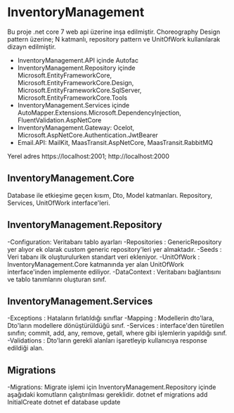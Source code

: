 # InventoryManagement

Bu proje .net core 7 web api üzerine inşa edilmiştir. 
  Choreography Design pattern üzerine; N katmanlı, repository pattern ve UnitOfWork kullanılarak dizayn edilmiştir.

- InventoryManagement.API içinde Autofac
- InventoryManagement.Repository içinde Microsoft.EntityFrameworkCore, Microsoft.EntityFrameworkCore.Design, Microsoft.EntityFrameworkCore.SqlServer, Microsoft.EntityFrameworkCore.Tools
- InventoryManagement.Services içinde AutoMapper.Extensions.Microsoft.DependencyInjection, FluentValidation.AspNetCore
- InventoryManagement.Gateway: Ocelot, Microsoft.AspNetCore.Authentication.JwtBearer
- Email.API: MailKit, MaasTransit.AspNetCore, MaasTransit.RabbitMQ


Yerel adres
https://localhost:2001;
http://localhost:2000

## InventoryManagement.Core
Database ile etkieşime geçen kısım, Dto, Model katmanları. Repository, Services, UnitOfWork interface'leri.


## InventoryManagement.Repository
-Configuration: Veritabanı tablo ayarları
-Repositories : GenericRepository yer alıyor ek olarak custom generic repository'leri yer almaktadır.
-Seeds        : Veri tabanı ilk oluşturulurken standart veri ekleniyor.
-UnitOfWork   : InventoryManagement.Core katmanında yer alan UnitOfWork interface'inden implemente ediliyor.
-DataContext  : Veritabanı bağlantısını ve tablo tanımlarını oluşturan sınıf.


## InventoryManagement.Services
-Exceptions   : Hataların fırlatıldığı sınıflar
-Mapping      : Modellerin dto'lara, Dto'ların modellere dönüştürüldüğü sınıf.
-Services     : interface'den türetilen sınıfın; commit, add, any, remove, getall, where gibi işlemlerin yapıldığı sınıf.
-Validations  : Dto'ların gerekli alanları işaretleyip kullanıcıya response edildiği alan.


## Migrations 
-Migrations: Migrate işlemi için InventoryManagement.Repository içinde aşağıdaki komutların çalıştırılması gereklidir.
dotnet ef migrations add InitialCreate
dotnet ef database update